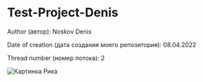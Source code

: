 # Test-Project-Denis

Author (автор): Noskov Denis 

Date of creation (дата создания моего репозитория): 08.04.2022

Thread number (номер потока): 2

![Картинка Рика](https://cs12.pikabu.ru/post_img/2020/08/10/10/159708117316576677.jpg)